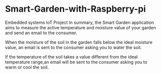 # Smart-Garden-with-Raspberry-pi
Embedded systems IoT Project
In summary, the Smart Garden application aims to measure the active temperature and moisture value of your garden and send an email to the consumer. 

When the moisture of the soil in the garden falls below the ideal moisture value, an email is sent to the consumer asking you to water the soil.

If the temperature of the soil takes a value different from the ideal temperature range,an email will be sent to the consumer asking you to warm or cool the soil.

